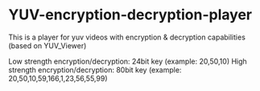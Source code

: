 # YUV-encryption-decryption-player
This is a player for yuv videos with encryption &amp; decryption capabilities (based on YUV_Viewer)




Low strength encryption/decryption: 24bit key (example: 20,50,10)
High strength encryption/decryption: 80bit key (example: 20,50,10,59,166,1,23,56,55,99)
